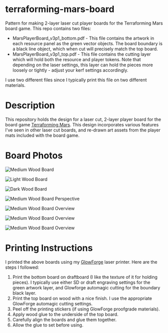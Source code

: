 # terraforming-mars-board
Pattern for making 2-layer laser cut player boards for the Terraforming Mars board game.   This repo contains two files:

- MarsPlayerBoard_v3p1_bottom.pdf - This file contains the artwork in each resource panel as the green vector objects.  The board boundary is a black line object, which when cut will precisely match the top board.
- MarsPlayerBoard_v3p1_top.pdf - This file contains the cutting layer which will hold both the resource and player tokens.  Note that depending on the laser settings, this layer can hold the pieces more loosely or tightly - adjust your kerf settings accordingly.

I use two different files since I typically print this file on two different materials.



# Description

This repository holds the design for a laser cut, 2-layer player board for the board game [Terraforming Mars](https://www.fryxgames.se/games/terraforming-mars/).    This design incorporates various features I've seen in other laser cut boards, and re-drawn art assets from the player mats included with the board game. 



# Board Photos

![Medium Wood Board](https://raw.githubusercontent.com/cophus/terraforming-mars-board/master/images/board_medium.jpg)

![Light Wood Board](https://raw.githubusercontent.com/cophus/terraforming-mars-board/master/images/board_light.jpg)

![Dark Wood Board](https://raw.githubusercontent.com/cophus/terraforming-mars-board/master/images/board_dark.jpg)

![Medium Wood Board Perspective](https://raw.githubusercontent.com/cophus/terraforming-mars-board/master/images/board_perspective.jpg)

![Medium Wood Board Overview](https://raw.githubusercontent.com/cophus/terraforming-mars-board/master/images/board_overview.jpg)

![Medium Wood Board Overview](https://raw.githubusercontent.com/cophus/terraforming-mars-board/master/images/board_action_1.jpg)

![Medium Wood Board Overview](https://raw.githubusercontent.com/cophus/terraforming-mars-board/master/images/board_action-2.jpg)

# Printing Instructions

I printed the above boards using my [GlowForge](https://glowforge.com/) laser printer.  Here are the steps I followed:

1. Print the bottom board on draftboard (I like the texture of it for holding pieces). I typically use either SD or draft engraving settings for the green artwork layer, and Glowforge automagic cutting for the boundary black layer.
2. Print the top board on wood with a nice finish. I use the appropriate GlowForge automagic cutting settings.
3. Peel off the printing stickers (if using GlowForge proofgrade materials).
4. Apply wood glue to the underside of the top board.
5. Carefully align the boards and glue them together.
6. Allow the glue to set before using. 

